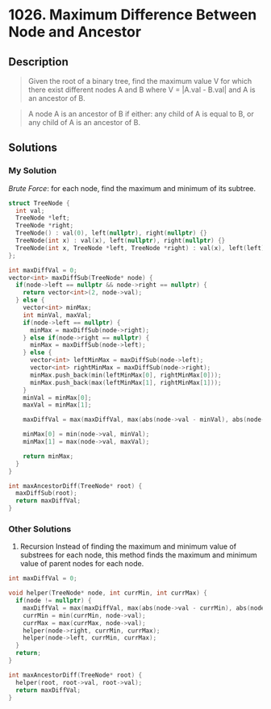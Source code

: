 # 1026. Maximum Difference Between Node and Ancestor

## Description

> Given the root of a binary tree, find the maximum value V for which there exist different nodes A and B where V = |A.val - B.val| and A is an ancestor of B.

> A node A is an ancestor of B if either: any child of A is equal to B, or any child of A is an ancestor of B.

## Solutions

### My Solution

_Brute Force_: for each node, find the maximum and minimum of its subtree.

```cpp
struct TreeNode {
  int val;
  TreeNode *left;
  TreeNode *right;
  TreeNode() : val(0), left(nullptr), right(nullptr) {}
  TreeNode(int x) : val(x), left(nullptr), right(nullptr) {}
  TreeNode(int x, TreeNode *left, TreeNode *right) : val(x), left(left), right(right) {}
};

int maxDiffVal = 0;
vector<int> maxDiffSub(TreeNode* node) {
  if(node->left == nullptr && node->right == nullptr) {
    return vector<int>(2, node->val);
  } else {
    vector<int> minMax;
    int minVal, maxVal;
    if(node->left == nullptr) {
      minMax = maxDiffSub(node->right);
    } else if(node->right == nullptr) {
      minMax = maxDiffSub(node->left);
    } else {
      vector<int> leftMinMax = maxDiffSub(node->left);
      vector<int> rightMinMax = maxDiffSub(node->right);
      minMax.push_back(min(leftMinMax[0], rightMinMax[0]));
      minMax.push_back(max(leftMinMax[1], rightMinMax[1]));
    }
    minVal = minMax[0];
    maxVal = minMax[1];

    maxDiffVal = max(maxDiffVal, max(abs(node->val - minVal), abs(node->val - maxVal)));

    minMax[0] = min(node->val, minVal);
    minMax[1] = max(node->val, maxVal);

    return minMax;
  }
}

int maxAncestorDiff(TreeNode* root) {
  maxDiffSub(root);
  return maxDiffVal;
}
```

### Other Solutions

1. Recursion
   Instead of finding the maximum and minimum value of substrees for each node, this method finds the maximum and minimum value of parent nodes for each node.

```cpp
int maxDiffVal = 0;

void helper(TreeNode* node, int currMin, int currMax) {
  if(node != nullptr) {
    maxDiffVal = max(maxDiffVal, max(abs(node->val - currMin), abs(node->val - currMax)));
    currMin = min(currMin, node->val);
    currMax = max(currMax, node->val);
    helper(node->right, currMin, currMax);
    helper(node->left, currMin, currMax);
  }
  return;
}

int maxAncestorDiff(TreeNode* root) {
  helper(root, root->val, root->val);
  return maxDiffVal;
}

```
